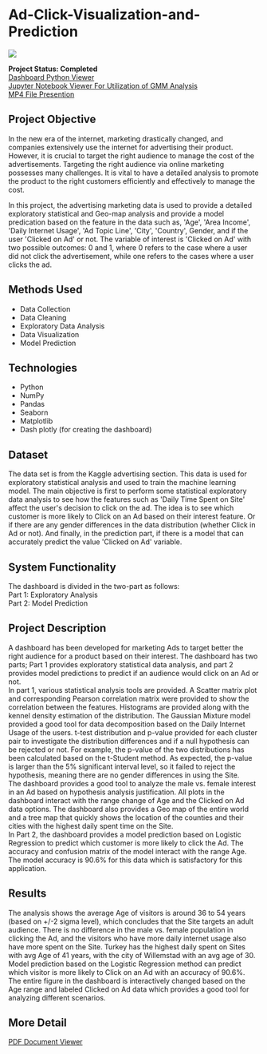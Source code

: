 # Ad-Click-Visualization-and-Prediction

<img src="Project_Dash2.gif" style>

**Project Status: Completed**
<br>
<a href="https://github.com/majfeizatgmaildotcom/Ad-Click-Visualization-and-Prediction/blob/eacfd418a8110df4fe3711b4d7f20083c4b42c3e/Visualization_project_forUCONN_PY_ver9_Final.py">Dashboard Python Viewer</a>
<br>
<a href="https://github.com/majfeizatgmaildotcom/Ad-Click-Visualization-and-Prediction/blob/e17aee6ff459dc43b05042ca7c1c34d209f2f2ae/AD%20Click%20Data%20Analaysis.ipynb">Jupyter Notebook Viewer For Utilization of GMM Analysis</a>
<br>
<a href="https://github.com/majfeizatgmaildotcom/Ad-Click-Visualization-and-Prediction/blob/9f147ee42b5dbde7d75935f7b28872423cc4a6da/Visualization_Presentation_Final_rev2.mp4">MP4 File Presention</a>

## Project Objective
 In the new era of the internet, marketing drastically changed, and companies extensively use the internet for advertising their product. However, it is crucial to target the right audience to manage the cost of the advertisements. Targeting the right audience via online marketing possesses many challenges. It is vital to have a detailed analysis to promote the product to the right customers efficiently and effectively to manage the cost.

 In this project, the advertising marketing data is used to provide a detailed exploratory statistical and Geo-map analysis and provide a model predication based on the feature in the data such as, 'Age', 'Area Income', 'Daily Internet Usage', 'Ad Topic Line', 'City', 'Country', Gender, and if the user 'Clicked on Ad' or not.
The variable of interest is 'Clicked on Ad' with two possible outcomes: 0 and 1, where 0 refers to the case where a user did not click the advertisement, while one refers to the cases where a user clicks the ad.
<br>
## Methods Used
+ Data Collection
+ Data Cleaning
+ Exploratory Data Analysis
+ Data Visualization
+ Model Prediction

## Technologies
+ Python
+ NumPy 
+ Pandas 
+ Seaborn
+ Matplotlib
+ Dash plotly (for creating the dashboard)

## Dataset
 The data set is from the Kaggle advertising section. This data is used for exploratory statistical analysis and used to train the machine learning model. 
The main objective is first to perform some statistical exploratory data analysis to see how the features such as 'Daily Time Spent on Site' affect the user's decision to click on the ad. The idea is to see which customer is more likely to Click on an Ad based on their interest feature. Or if there are any gender differences in the data distribution (whether Click in Ad or not). And finally, in the prediction part, if there is a model that can accurately predict the value 'Clicked on Ad' variable.

## System Functionality
The dashboard is divided in the two-part as follows:\
Part 1: Exploratory Analysis\
Part 2:  Model Prediction

<!-- #### Part 1) In this part, the dashboard provides interactive figures so the user can do an exploratory statistical analysis of the data as follows:
1)	Entire plots in the dashboard will be interactively updated based on Age:\
Since the Age of the audience is fundamental, the user is given the capability to change the entire plot with a range of Age of the audience. The user can select the Age range that provides the best correlation amount other features.
2)	The entire plots in the dashboard are interactively updated based on a) the audience who clicked on the Ad, b) the audience who did not click on the Ad, c) both a and b groups.
3)	Geo map plot provided (figure 1) a country location of each data. This graph helps users identify which country has to most daily internet usage on the Site. The graph also calculated the average Age of the users in each country. For example, in this figure, for the user who clicked in Ad, the avg age in Turkey is about 41 years. It also shows Norway and Germany have the average Age of 52 are the oldest, and Japan, with avg Age of 24 is the youngest country.

4)	Treemap of Daily customer time Spent on Site in the figure shows the country, and the figure 2a, shows the city of each user. With this plot, a user can quickly see which county (and its cities) has the most daily time spent on Site. As the dashboard has interacted with age range and Clided Ad data, a user can see which city has the most daily time spent on the Site per selected age range. For example, it can be seen that Turkey has the highest daily spent on Sites, along with the city of Willemstad. By hovering the mouse, the user can also see the customer's Age who clicked on the Ad is around 30 in this city.

5) Scatter Matrix and Correlation plots in Figures 3, and 4 show the scattered and the correlation between each pair in the feature data. Figure 3 mainly indicates that the data can be clustered into two groups: audiences who clicked on Ads and those who did not click on Ad. 
By looking at both data sets in clicked Ad and non-clicked, in correlation plots in figure 4, we can see that generally speaking, the user who more spent on the Site are younger Age (negatively correlated), and the user who has more daily internet usage also has more spent on the Site.

6) Scatter plot of Daily Internet Usage vs. Daily Spent time on Site vs. Age, and its corresponding histogram and KDE demonstrated the distribution of Daily Internet Usage and Daily Time Spent on Site provided in Figure 5. All figures suggest that the data can be clustered in two groups with two different daily spent on-site time distributions to reduce the data to two groups.

7) The 2D density contour shows Daily Time Spent on Site and indicates that the data can be clustered in two groups in figure 6. This plot, along with GMM in figure 7, provided two group populations based on Daily Time Spent on Site vs. Age.

8) Gaussian Mixture Model method is used to see how the data can be clustered into two (or more) groups. Users can select the desired cluster, and the cluster shows with different colors. The Silhouettes method is recommended as an option for selecting the number of cluster groups. Figure 7 shows the scatter data of Daily Time Spent on Site vs. Age, with two symbols for Clicked on Ad 0, and 1.
Figure 8 and Figure 9 interactively show the corresponding cluster. Figure 8 shows the distribution in violin plots, and Figure 9 shows the KDE of the distribution. The p-values corresponding to each pair group are calculated based on the t-Student distribution to see if there is any significant difference in the two distributions (based on some significant level criteria). 
The two clusters group can give good criteria for reducing the data to two groups based on the Daily Time Spent on the Site. The idea would be to focus on the audience using less time on the Site and clicking on the Ad.

9) In this part of the dashboard, the gender impact in the data is analyzed. The null hypothesis is "The ave age of the male customer is the same as female customers". The alternative hypothesis is that avg Age is not the same.
Figure 10 on the left shows the distribution of males vs. females in the violin plot, which is very similar—in figure 10 on the right shows the corresponding KDE plot, which confirms the similar distribution. In the upper-right part of figure 10, the p-value of the two distributions has been calculated based on the t-Student method. As expected, the p-value is way larger than 5% significant interval level, so it is failed to reject the hypothesis, meaning there is no gender differences in using the Site.

#### Part 2) This part is dedicated to the model prediction:
A machine learning model is provided based on Logistic Regression with an accuracy of 90.6%. Figure 11 provides the performance of the model based on the confusion matrix. The total number of accurate predictions is 158+141 = 299, and the total number of incorrect predations is 27+4 = 31, which is a good performance measure for this application. -->

## Project Description
 A dashboard has been developed for marketing Ads to target better the right audience for a product based on their interest. The dashboard has two parts; Part 1 provides exploratory statistical data analysis, and part 2 provides model predictions to predict if an audience would click on an Ad or not.\
In part 1, various statistical analysis tools are provided. A Scatter matrix plot and corresponding Pearson correlation matrix were provided to show the correlation between the features. Histograms are provided along with the kennel density estimation of the distribution. The Gaussian Mixture model provided a good tool for data decomposition based on the Daily Internet Usage of the users. t-test distribution and p-value provided for each cluster pair to investigate the distribution differences and if a null hypothesis can be rejected or not. For example, the p-value of the two distributions has been calculated based on the t-Student method. As expected, the p-value is larger than the 5% significant interval level, so it failed to reject the hypothesis, meaning there are no gender differences in using the Site.\
 The dashboard provides a good tool to analyze the male vs. female interest in an Ad based on hypothesis analysis justification. 
All plots in the dashboard interact with the range change of Age and the Clicked on Ad data options. 
The dashboard also provides a Geo map of the entire world and a tree map that quickly shows the location of the counties and their cities with the highest daily spent time on the Site.\
 In Part 2, the dashboard provides a model prediction based on Logistic Regression to predict which customer is more likely to click the Ad. The accuracy and confusion matrix of the model interact with the range Age. The model accuracy is 90.6% for this data which is satisfactory for this application.
 
 ## Results
 The analysis shows the average Age of visitors is around 36 to 54 years (based on +/-2 sigma level), which concludes that the Site targets an adult audience. There is no difference in the male vs. female population in clicking the Ad, and the visitors who have more daily internet usage also have more spent on the Site. Turkey has the highest daily spent on Sites with avg Age of 41 years, with the city of Willemstad with an avg age of 30. Model prediction based on the Logistic Regression method can predict which visitor is more likely to Click on an Ad with an accuracy of 90.6%. 
The entire figure in the dashboard is interactively changed based on the Age range and labeled Clicked on Ad data which provides a good tool for analyzing different scenarios.

## More Detail
<a href="https://github.com/majfeizatgmaildotcom/Ad-Click-Visualization-and-Prediction/blob/e24fc35d8f38ecf143e2fc16e55e043232a5c723/Ad%20Click%20Visualization%20and%20Prediction%20Document.pdf">PDF Document Viewer</a>
<br>


